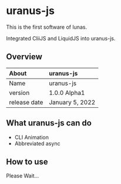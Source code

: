 # uranus-js
This is the first software of lunas.

Integrated CliiJS and LiquidJS into uranus-js.

## Overview
|About|uranus-js|
|:--|:--|
|Name|uranus-js|
|version|1.0.0 Alpha1|
|release date|January 5, 2022|

## What uranus-js can do
- CLI Animation
- Abbreviated async

## How to use
Please Wait...
